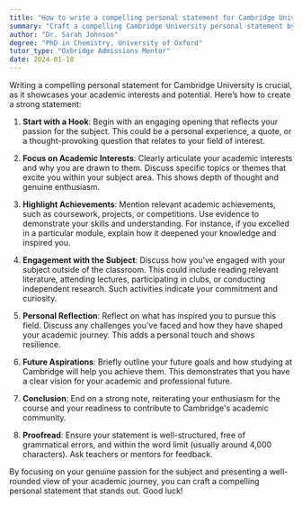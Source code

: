 ```yaml
---
title: "How to write a compelling personal statement for Cambridge University?"
summary: "Craft a compelling Cambridge University personal statement by highlighting your passion, academic interests, achievements, and future goals."
author: "Dr. Sarah Johnson"
degree: "PhD in Chemistry, University of Oxford"
tutor_type: "Oxbridge Admissions Mentor"
date: 2024-01-18
---
```


Writing a compelling personal statement for Cambridge University is crucial, as it showcases your academic interests and potential. Here’s how to create a strong statement:

1. **Start with a Hook**: Begin with an engaging opening that reflects your passion for the subject. This could be a personal experience, a quote, or a thought-provoking question that relates to your field of interest.

2. **Focus on Academic Interests**: Clearly articulate your academic interests and why you are drawn to them. Discuss specific topics or themes that excite you within your subject area. This shows depth of thought and genuine enthusiasm.

3. **Highlight Achievements**: Mention relevant academic achievements, such as coursework, projects, or competitions. Use evidence to demonstrate your skills and understanding. For instance, if you excelled in a particular module, explain how it deepened your knowledge and inspired you.

4. **Engagement with the Subject**: Discuss how you've engaged with your subject outside of the classroom. This could include reading relevant literature, attending lectures, participating in clubs, or conducting independent research. Such activities indicate your commitment and curiosity.

5. **Personal Reflection**: Reflect on what has inspired you to pursue this field. Discuss any challenges you’ve faced and how they have shaped your academic journey. This adds a personal touch and shows resilience.

6. **Future Aspirations**: Briefly outline your future goals and how studying at Cambridge will help you achieve them. This demonstrates that you have a clear vision for your academic and professional future.

7. **Conclusion**: End on a strong note, reiterating your enthusiasm for the course and your readiness to contribute to Cambridge's academic community.

8. **Proofread**: Ensure your statement is well-structured, free of grammatical errors, and within the word limit (usually around 4,000 characters). Ask teachers or mentors for feedback.

By focusing on your genuine passion for the subject and presenting a well-rounded view of your academic journey, you can craft a compelling personal statement that stands out. Good luck!
    